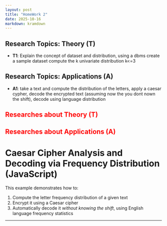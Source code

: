 ```yaml
---
layout: post
title: "HomeWork 2"
date: 2025-10-16
markdown: kramdown
---
```


## Research Topics: Theory (T)

- **T1**: Explain the concept of dataset and distribution, using a dbms create a sample dataset compute the k univariate distribution k<=3

## Research Topics: Applications (A)
- **A1**: take a text and compute the distribution of the letters, apply a caesar cypher, decode the encrypted text (assuming now the you dont nown the shift), decode using language distribution 

## <span style="color:red">Researches about Theory (T)</span>

## <span style="color:red">Researches about Applications (A)</span>
# Caesar Cipher Analysis and Decoding via Frequency Distribution (JavaScript)

This example demonstrates how to:
1. Compute the letter frequency distribution of a given text  
2. Encrypt it using a Caesar cipher  
3. Automatically decode it *without knowing the shift*, using English language frequency statistics

---
